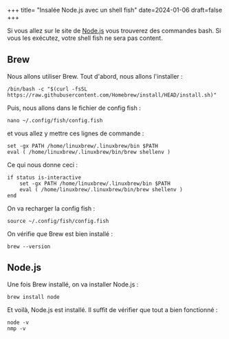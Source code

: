 +++
title= "Insalée Node.js avec un shell fish"
date=2024-01-06
draft=false
+++

Si vous allez sur le site de [Node.js](https://nodejs.org/fr/download/package-manager) vous trouverez des commandes bash. Si vous les exécutez, votre shell fish ne sera pas content.

## Brew

Nous allons utiliser Brew. Tout d'abord, nous allons l'installer :

```
/bin/bash -c "$(curl -fsSL https://raw.githubusercontent.com/Homebrew/install/HEAD/install.sh)"
```

Puis, nous allons dans le fichier de config fish :

```
nano ~/.config/fish/config.fish
``` 
et vous allez y mettre ces lignes de commande :
```
set -gx PATH /home/linuxbrew/.linuxbrew/bin $PATH
eval ( /home/linuxbrew/.linuxbrew/bin/brew shellenv )
```

Ce qui nous donne ceci :

```
if status is-interactive
    set -gx PATH /home/linuxbrew/.linuxbrew/bin $PATH
    eval ( /home/linuxbrew/.linuxbrew/bin/brew shellenv )
end
```
On va recharger la config fish :

```
source ~/.config/fish/config.fish
```
On vérifie que Brew est bien installé :

```
brew --version
```
## Node.js

Une fois Brew installé, on va installer Node.js :

```
brew install node
```

Et voilà, Node.js est installé. Il suffit de vérifier que tout a bien fonctionné :
```
node -v
nmp -v
```
